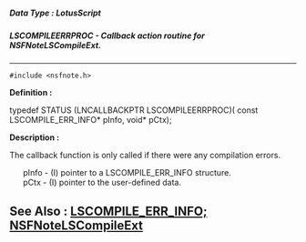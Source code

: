 ##### Data Type : LotusScript
##### LSCOMPILEERRPROC - Callback action routine for NSFNoteLSCompileExt.
---
```
#include <nsfnote.h>
```

**Definition :**

typedef STATUS (LNCALLBACKPTR LSCOMPILEERRPROC)(
	const LSCOMPILE_ERR_INFO* pInfo, 
	void* pCtx);

**Description :**

The callback function is only called if there were any compilation errors. <br>

<ul>   pInfo             - (I) pointer to a LSCOMPILE_ERR_INFO structure.<br>
   pCtx             - (I) pointer to the user-defined data.</ul>



**See Also :**
[LSCOMPILE_ERR_INFO;](/domino-c-api-docs/reference/Data/LSCOMPILE_ERR_INFO;)
[NSFNoteLSCompileExt](/domino-c-api-docs/reference/Func/NSFNoteLSCompileExt)
---

